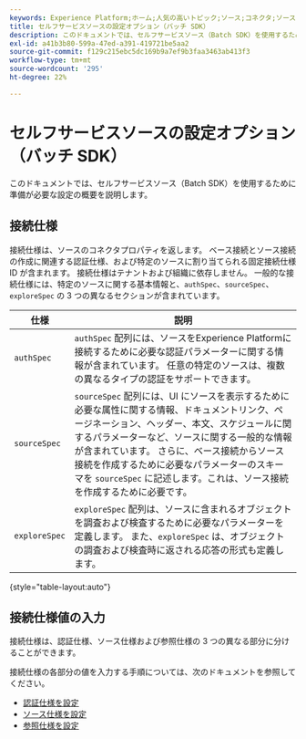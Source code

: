 ```yaml
---
keywords: Experience Platform;ホーム;人気の高いトピック;ソース;コネクタ;ソースコネクタ;ソース sdk;SDK;SDK
title: セルフサービスソースの設定オプション（バッチ SDK）
description: このドキュメントでは、セルフサービスソース（Batch SDK）を使用するために準備が必要な設定の概要を説明します。
exl-id: a41b3b80-599a-47ed-a391-419721be5aa2
source-git-commit: f129c215ebc5dc169b9a7ef9b3faa3463ab413f3
workflow-type: tm+mt
source-wordcount: '295'
ht-degree: 22%

---
```


# セルフサービスソースの設定オプション（バッチ SDK）

このドキュメントでは、セルフサービスソース（Batch SDK）を使用するために準備が必要な設定の概要を説明します。

## 接続仕様

接続仕様は、ソースのコネクタプロパティを返します。 ベース接続とソース接続の作成に関連する認証仕様、および特定のソースに割り当てられる固定接続仕様 ID が含まれます。 接続仕様はテナントおよび組織に依存しません。 一般的な接続仕様には、特定のソースに関する基本情報と、`authSpec`、`sourceSpec`、`exploreSpec` の 3 つの異なるセクションが含まれています。

| 仕様 | 説明 |
| --- | --- |
| `authSpec` | `authSpec` 配列には、ソースをExperience Platformに接続するために必要な認証パラメーターに関する情報が含まれています。 任意の特定のソースは、複数の異なるタイプの認証をサポートできます。 |
| `sourceSpec` | `sourceSpec` 配列には、UI にソースを表示するために必要な属性に関する情報、ドキュメントリンク、ページネーション、ヘッダー、本文、スケジュールに関するパラメーターなど、ソースに関する一般的な情報が含まれています。 さらに、ベース接続からソース接続を作成するために必要なパラメーターのスキーマを `sourceSpec` に記述します。これは、ソース接続を作成するために必要です。 |
| `exploreSpec` | `exploreSpec` 配列は、ソースに含まれるオブジェクトを調査および検査するために必要なパラメーターを定義します。 また、`exploreSpec` は、オブジェクトの調査および検査時に返される応答の形式も定義します。 |

{style="table-layout:auto"}

## 接続仕様値の入力

接続仕様は、認証仕様、ソース仕様および参照仕様の 3 つの異なる部分に分けることができます。

接続仕様の各部分の値を入力する手順については、次のドキュメントを参照してください。

* [認証仕様を設定](./authspec.md)
* [ソース仕様を設定](./sourcespec.md)
* [参照仕様を設定](./explorespec.md)
